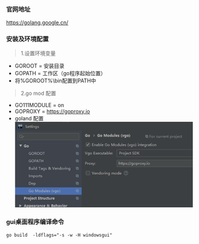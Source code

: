 ### 官网地址
https://golang.google.cn/

### 安装及环境配置
>1.设置环境变量  
- GOROOT = 安装目录
- GOPATH = 工作区（go程序起始位置）
- 将%GOROOT%\bin配置到PATH中
>2.go mod 配置
- GO111MODULE = on
- GOPROXY = https://goproxy.io
- goland 配置   
![avatar](img/a.png)
 
### gui桌面程序编译命令
```
go build  -ldflags="-s -w -H windowsgui"
```
